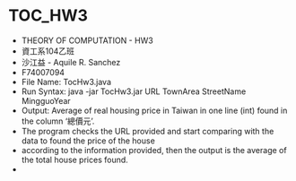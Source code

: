 TOC_HW3
=======

 * THEORY OF COMPUTATION - HW3
 * 資工系104乙班
 * 沙江益 - Aquile R. Sanchez
 * F74007094
 * File Name: TocHw3.java
 * Run Syntax: java -jar TocHw3.jar URL TownArea StreetName MingguoYear
 * Output: Average of real housing price in Taiwan in one line (int) found in the column ‘總價元’.
 * The program checks the URL provided and start comparing with the data to found the price of the house
 * according to the information provided, then the output is the average of the total house prices found.
 * 
 
